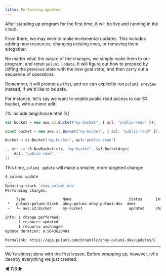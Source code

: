```yaml
---
title: Performing updates
---
```


After standing up program for the first time, it will be live and running in the cloud.

From there, we may wish to make incremental updates.  This includes adding new resources, changing existing ones, or
removing them altogether.

No matter what the nature of the changes, we simply make them to our program, and rerun `pulumi update`.  It will figure
out how to proceed by diffing the previous state with the new goal state, and then carry out a sequence of operations.

Remember, it will prompt us first, and we can explicitly run `pulumi preview` instead, if we'd like to be safe.

For instance, let's say we want to enable public read access to our S3 bucket, with a minor edit:

{% include langchoose.html %}

```javascript
var bucket = new aws.s3.Bucket("my-bucket", { acl: "public-read" });
```

```typescript
const bucket = new aws.s3.Bucket("my-bucket", { acl: "public-read" });
```

```python
bucket = s3.Bucket('my-bucket', acl='public-read')
```

```go
_, err := s3.NewBucket(ctx, "my-bucket", &s3.BucketArgs{
    Acl: "public-read",
})
```

This time, `pulumi update` will make a smaller, more targeted change:

```bash
$ pulumi update
...
Updating stack 'ahoy-pulumi-dev'
Performing changes:

     Type                 Name                          Status      Info
 *   pulumi:pulumi:Stack  ahoy-pulumi-ahoy-pulumi-dev  done
 ~   └─ aws:s3:Bucket     my-bucket                     updated     changes: ~ acl

info: 1 change performed:
    ~ 1 resource updated
      1 resource unchanged
Update duration: 9.564362849s

Permalink: https://app.pulumi.com/broomllc/ahoy-pulumi-dev/updates/2
```

***

We're almost done with the first lesson.  Before wrapping up, however, let's destroy everything we just created.

<div class="tour-nav">
    <a class="tour-button enabled" href="basics-up.html" title="Spinning up">◀</a>
    <span class="tour-index"><strong>7</strong>/8</span>
    <a class="tour-button enabled" href="basics-destroying.html" title="Destroying">▶</a>
</div>
